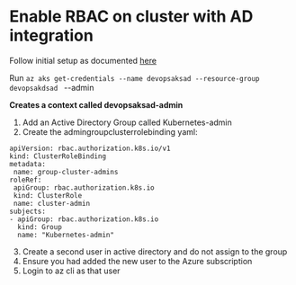 # Enable RBAC on cluster with AD integration

Follow initial setup as documented [here](https://docs.microsoft.com/en-us/azure/aks/aad-integration)

Run ```az aks get-credentials --name devopsaksad --resource-group devopsakdsad ``` --admin

**Creates a context called devopsaksad-admin**

1. Add an Active Directory Group called Kubernetes-admin
2. Create the admingroupclusterrolebinding yaml:

```
apiVersion: rbac.authorization.k8s.io/v1
kind: ClusterRoleBinding
metadata:
 name: group-cluster-admins
roleRef:
 apiGroup: rbac.authorization.k8s.io
 kind: ClusterRole
 name: cluster-admin
subjects:
- apiGroup: rbac.authorization.k8s.io
  kind: Group
  name: "Kubernetes-admin"

```

3. Create a second user in active directory and do not assign to the group
4. Ensure you had added the new user to the Azure subscription
5. Login to az cli as that user






